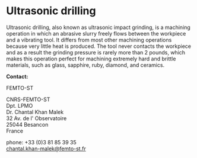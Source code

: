 # Ultrasonic drilling

Ultrasonic drilling, also known as ultrasonic impact grinding, is a machining operation in which an abrasive slurry freely flows between the workpiece and a vibrating tool. It differs from most other machining operations because very little heat is produced. The tool never contacts the workpiece and as a result the grinding pressure is rarely more than 2 pounds, which makes this operation perfect for machining extremely hard and brittle materials, such as glass, sapphire, ruby, diamond, and ceramics.
<!--break-->
__Contact:__

FEMTO-ST

CNRS-FEMTO-ST  
Dpt. LPMO  
Dr. Chantal Khan Malek  
32 Av. de l' Observatoire  
25044 Besancon   
France

phone: +33 (0)3 81 85 39 35  
chantal.khan-malek@femto-st.fr
